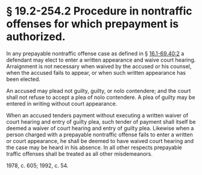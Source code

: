 # § 19.2-254.2 Procedure in nontraffic offenses for which prepayment is authorized.

<p>In any prepayable nontraffic offense case as defined in § <a href='http://law.lis.virginia.gov/vacode/16.1-69.40:2/'>16.1-69.40:2</a> a defendant may elect to enter a written appearance and waive court hearing. Arraignment is not necessary when waived by the accused or his counsel, when the accused fails to appear, or when such written appearance has been elected.</p><p>An accused may plead not guilty, guilty, or nolo contendere; and the court shall not refuse to accept a plea of nolo contendere. A plea of guilty may be entered in writing without court appearance.</p><p>When an accused tenders payment without executing a written waiver of court hearing and entry of guilty plea, such tender of payment shall itself be deemed a waiver of court hearing and entry of guilty plea. Likewise when a person charged with a prepayable nontraffic offense fails to enter a written or court appearance, he shall be deemed to have waived court hearing and the case may be heard in his absence. In all other respects prepayable traffic offenses shall be treated as all other misdemeanors.</p><p>1978, c. 605; 1992, c. 54.</p>